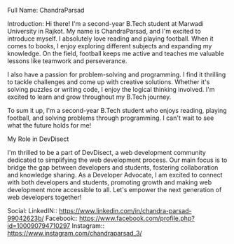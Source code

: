 Full Name: ChandraParsad

Introduction:
Hi there! I'm a second-year B.Tech student at Marwadi University in Rajkot. My name is ChandraParsad, and I'm excited to introduce myself. I absolutely love reading and playing football. When it comes to books, I enjoy exploring different subjects and expanding my knowledge. On the field, football keeps me active and teaches me valuable lessons like teamwork and perseverance.

I also have a passion for problem-solving and programming. I find it thrilling to tackle challenges and come up with creative solutions. Whether it's solving puzzles or writing code, I enjoy the logical thinking involved. I'm excited to learn and grow throughout my B.Tech journey.

To sum it up, I'm a second-year B.Tech student who enjoys reading, playing football, and solving problems through programming. I can't wait to see what the future holds for me!


My Role in DevDisect

I'm thrilled to be a part of DevDisect, a web development community dedicated to simplifying the web development process. Our main focus is to bridge the gap between developers and students, fostering collaboration and knowledge sharing. As a Developer Advocate, I am excited to connect with both developers and students, promoting growth and making web development more accessible to all. Let's empower the next generation of web developers together!



Social:
LinkedIN:: https://www.linkedin.com/in/chandra-parsad-99042623b/
Facebook:: https://www.facebook.com/profile.php?id=100090794710297
Instagram:: https://www.instagram.com/chandraparsad_3/




